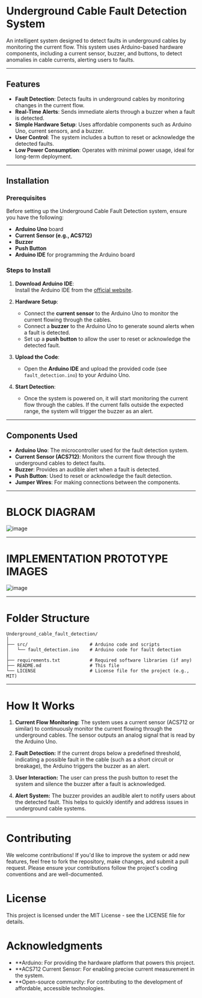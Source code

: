 # Underground Cable Fault Detection System

An intelligent system designed to detect faults in underground cables by monitoring the current flow. This system uses Arduino-based hardware components, including a current sensor, buzzer, and buttons, to detect anomalies in cable currents, alerting users to faults.

---

## Features

- **Fault Detection**: Detects faults in underground cables by monitoring changes in the current flow.
- **Real-Time Alerts**: Sends immediate alerts through a buzzer when a fault is detected.
- **Simple Hardware Setup**: Uses affordable components such as Arduino Uno, current sensors, and a buzzer.
- **User Control**: The system includes a button to reset or acknowledge the detected faults.
- **Low Power Consumption**: Operates with minimal power usage, ideal for long-term deployment.

---

## Installation

### Prerequisites

Before setting up the Underground Cable Fault Detection system, ensure you have the following:

- **Arduino Uno** board
- **Current Sensor (e.g., ACS712)**
- **Buzzer**
- **Push Button**
- **Arduino IDE** for programming the Arduino board

### Steps to Install

1. **Download Arduino IDE**:  
   Install the Arduino IDE from the [official website](https://www.arduino.cc/en/software).

2. **Hardware Setup**:
   - Connect the **current sensor** to the Arduino Uno to monitor the current flowing through the cables.
   - Connect a **buzzer** to the Arduino Uno to generate sound alerts when a fault is detected.
   - Set up a **push button** to allow the user to reset or acknowledge the detected fault.

3. **Upload the Code**:
   - Open the **Arduino IDE** and upload the provided code (see `fault_detection.ino`) to your Arduino Uno.

4. **Start Detection**:
   - Once the system is powered on, it will start monitoring the current flow through the cables. If the current falls outside the expected range, the system will trigger the buzzer as an alert.

---

## Components Used

- **Arduino Uno**: The microcontroller used for the fault detection system.
- **Current Sensor (ACS712)**: Monitors the current flow through the underground cables to detect faults.
- **Buzzer**: Provides an audible alert when a fault is detected.
- **Push Button**: Used to reset or acknowledge the fault detection.
- **Jumper Wires**: For making connections between the components.

---

# BLOCK DIAGRAM

![image](https://github.com/user-attachments/assets/2ed53253-89ea-4fb2-ad47-1c161dcc64fa)

---

# IMPLEMENTATION PROTOTYPE IMAGES

![image](https://github.com/user-attachments/assets/b39d7d73-db8f-4cb7-ac16-d3798272a64b)

---

# Folder Structure

```plaintext
Underground_cable_fault_detection/
│
├── src/                       # Arduino code and scripts
│   └── fault_detection.ino    # Arduino code for fault detection
│
├── requirements.txt           # Required software libraries (if any)
├── README.md                  # This file
└── LICENSE                    # License file for the project (e.g., MIT)
```

---

# How It Works
1. **Current Flow Monitoring:**
    The system uses a current sensor (ACS712 or similar) to continuously monitor the current flowing through the underground cables. The sensor outputs an analog signal that is read by the Arduino Uno.

2. **Fault Detection:**
    If the current drops below a predefined threshold, indicating a possible fault in the cable (such as a short circuit or breakage), the Arduino triggers the buzzer as an alert.

3. **User Interaction:**
    The user can press the push button to reset the system and silence the buzzer after a fault is acknowledged.

4. **Alert System:**
    The buzzer provides an audible alert to notify users about the detected fault. This helps to quickly identify and address issues in underground cable systems.

---

# Contributing
We welcome contributions! If you'd like to improve the system or add new features, feel free to fork the repository, make changes, and submit a pull request. Please ensure your contributions follow the project's coding conventions and are well-documented.

# License
This project is licensed under the MIT License - see the LICENSE file for details.

# Acknowledgments
- **Arduino: For providing the hardware platform that powers this project.
- **ACS712 Current Sensor: For enabling precise current measurement in the system.
- **Open-source community: For contributing to the development of affordable, accessible technologies.
